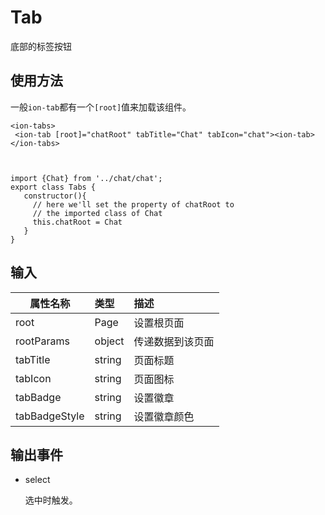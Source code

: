 
# Tab

底部的标签按钮

## 使用方法

一般`ion-tab`都有一个`[root]`值来加载该组件。

```
<ion-tabs>
 <ion-tab [root]="chatRoot" tabTitle="Chat" tabIcon="chat"><ion-tab>
</ion-tabs>



import {Chat} from '../chat/chat';
export class Tabs {
   constructor(){
     // here we'll set the property of chatRoot to
     // the imported class of Chat
     this.chatRoot = Chat
   }
}

```

## 输入

| 属性名称          | 类型           |描述                 |
| -------------    |:------------- |:-------------      |
|root|Page|设置根页面|
|rootParams|object|传递数据到该页面|
|tabTitle|string|页面标题
|tabIcon|string|页面图标|
|tabBadge|string|设置徽章
|tabBadgeStyle|string|设置徽章颜色

## 输出事件

- select

	选中时触发。

